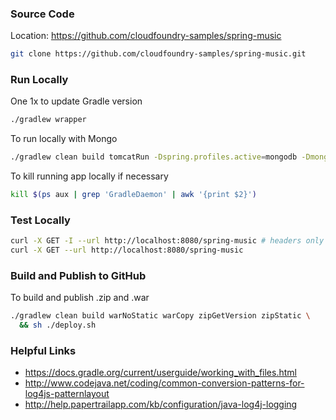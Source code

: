 ### Source Code
Location: <https://github.com/cloudfoundry-samples/spring-music>
```bash
git clone https://github.com/cloudfoundry-samples/spring-music.git
```

### Run Locally
One 1x to update Gradle version
```bash
./gradlew wrapper
```

To run locally with Mongo
```bash
./gradlew clean build tomcatRun -Dspring.profiles.active=mongodb -Dmongodb.url=127.0.0.1
```

To kill running app locally if necessary
```bash
kill $(ps aux | grep 'GradleDaemon' | awk '{print $2}')
```

### Test Locally
```bash
curl -X GET -I --url http://localhost:8080/spring-music # headers only
curl -X GET --url http://localhost:8080/spring-music
```

### Build and Publish to GitHub
To build and publish .zip and .war
```bash
./gradlew clean build warNoStatic warCopy zipGetVersion zipStatic \
  && sh ./deploy.sh
```

### Helpful Links
- <https://docs.gradle.org/current/userguide/working_with_files.html>
- <http://www.codejava.net/coding/common-conversion-patterns-for-log4js-patternlayout>
- <http://help.papertrailapp.com/kb/configuration/java-log4j-logging>
